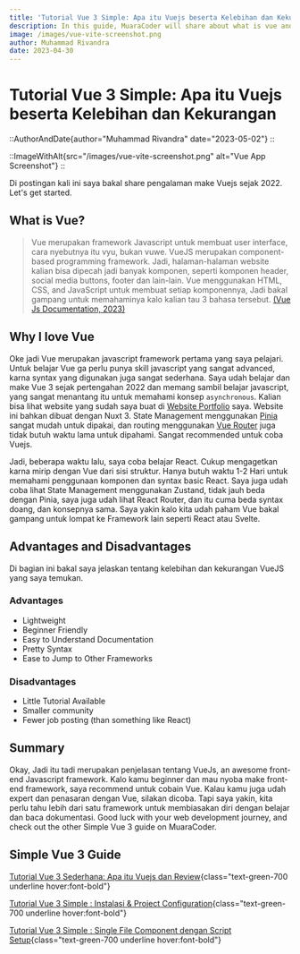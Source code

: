 ```yaml
---
title: 'Tutorial Vue 3 Simple: Apa itu Vuejs beserta Kelebihan dan Kekurangan'
description: In this guide, MuaraCoder will share about what is vue and why I love vue, along with the advantages and disadvantages.
image: /images/vue-vite-screenshot.png
author: Muhammad Rivandra
date: 2023-04-30
---
```


# Tutorial Vue 3 Simple: Apa itu Vuejs beserta Kelebihan dan Kekurangan

::AuthorAndDate{author="Muhammad Rivandra" date="2023-05-02"}
::

::ImageWithAlt{src="/images/vue-vite-screenshot.png" alt="Vue App Screenshot"}
::

Di postingan kali ini saya bakal share pengalaman make Vuejs sejak 2022. Let's get started. 

## What is Vue?

>Vue merupakan framework Javascript untuk membuat user interface, cara nyebutnya itu vyu, bukan vuwe. VueJS merupakan component-based programming framework. Jadi, halaman-halaman website kalian bisa dipecah jadi banyak komponen, seperti komponen header, social media buttons, footer dan lain-lain. Vue menggunakan HTML, CSS, and JavaScript untuk membuat setiap komponennya, Jadi bakal gampang untuk memahaminya kalo kalian tau 3 bahasa tersebut. [(Vue Js Documentation, 2023)](https://vuejs.org/guide/introduction.html#what-is-vue)


## Why I love Vue

Oke jadi Vue merupakan javascript framework pertama yang saya pelajari. Untuk belajar Vue ga perlu punya skill javascript yang sangat advanced, karna syntax yang digunakan juga sangat sederhana. Saya udah belajar dan make Vue 3 sejak pertengahan 2022 dan memang sambil belajar javascript, yang sangat menantang itu untuk memahami konsep `asynchronous`. Kalian bisa lihat website yang sudah saya buat di [Website Portfolio](https://muhammad-rivandra.netlify.app/#/) saya. Website ini bahkan dibuat dengan Nuxt 3. State Management menggunakan [Pinia](https://pinia.vuejs.org) sangat mudah untuk dipakai, dan routing menggunakan [Vue Router](https://router.vuejs.org) juga tidak butuh waktu lama untuk dipahami. Sangat recommended untuk coba Vuejs. 


Jadi, beberapa waktu lalu, saya coba belajar React. Cukup mengagetkan karna mirip dengan Vue dari sisi struktur. Hanya butuh waktu 1-2 Hari untuk memahami penggunaan komponen dan syntax basic React. Saya juga udah coba lihat State Management menggunakan Zustand, tidak jauh beda dengan Pinia, saya juga udah lihat React Router, dan itu cuma beda syntax doang, dan konsepnya sama. Saya yakin kalo kita udah paham Vue bakal gampang untuk lompat ke Framework lain seperti React atau Svelte.

## Advantages and Disadvantages

Di bagian ini bakal saya jelaskan tentang kelebihan dan kekurangan VueJS yang saya temukan.

### Advantages

* Lightweight
* Beginner Friendly
* Easy to Understand Documentation
* Pretty Syntax
* Ease to Jump to Other Frameworks


### Disadvantages 

* Little Tutorial Available 
* Smaller community
* Fewer job posting (than something like React)


## Summary

Okay, Jadi itu tadi merupakan penjelasan tentang VueJs, an awesome front-end Javascript framework. Kalo kamu beginner dan mau nyoba make front-end framework, saya recommend untuk cobain Vue. Kalau kamu juga udah expert dan penasaran dengan Vue, silakan dicoba. Tapi saya yakin, kita perlu tahu lebih dari satu framework untuk membiasakan diri dengan belajar dan baca dokumentasi. Good luck with your web development journey, and check out the other Simple Vue 3 guide on MuaraCoder.

## Simple Vue 3 Guide

[Tutorial Vue 3 Sederhana: Apa itu Vuejs dan Review](/id/front-end/what-is-vue-and-why-i-love-it){class="text-green-700 underline hover:font-bold"}

[Tutorial Vue 3 Simple : Instalasi & Project Configuration](/id/front-end/vue-installation-and-project-configuration){class="text-green-700 underline hover:font-bold"}

[Tutorial Vue 3 Simple : Single File Component dengan Script Setup](/id/front-end/vue-sfc){class="text-green-700 underline hover:font-bold"}

<!-- [Simple Vue 3 Guide: Intro to Vue Router](/){class="text-green-700 underline hover:font-bold"}

[Simple Vue 3 Guide: Deploying Free on Netlify](/){class="text-green-700 underline hover:font-bold"}
 -->
